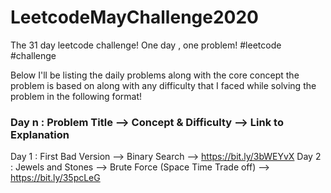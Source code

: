 # LeetcodeMayChallenge2020
The 31 day leetcode challenge! One day , one problem! #leetcode #challenge

Below I'll be listing the daily problems along with the core concept the problem is based on along with any difficulty that I faced while solving the problem in the following format!

### Day n : Problem Title --> Concept & Difficulty --> Link to Explanation

Day 1 : First Bad Version --> Binary Search --> https://bit.ly/3bWEYvX
Day 2 : Jewels and Stones --> Brute Force (Space Time Trade off) --> https://bit.ly/35pcLeG
